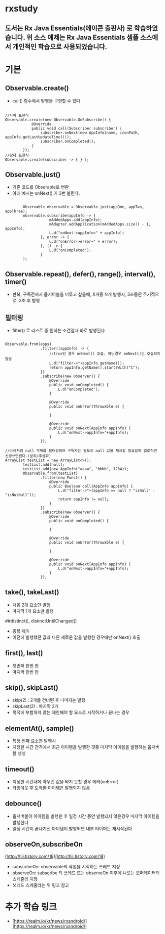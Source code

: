 # rxstudy
## 도서는 Rx Java Essentials(에이콘 출판사) 로 학습하였습니다. 위 소스 예제는 Rx Java Essentials 셈플 소스에서 개인적인 학습으로 사용되었습니다.
# 기본
## Observable.create()
- call() 함수에서 발행을 구현할 수 있다
<pre><code>
//자바 표현식
Observable.create(new Observable.OnSubscribe<AppInfo>() {
            @Override
            public void call(Subscriber<? super AppInfo> subscriber) {
                subscriber.onNext(new AppInfo(name, iconPath, appInfo.getLastUpdateTime()));
                subscriber.onCompleted();
            }
        });
//람다 표현식
Observable.create(subscriber -> { } );
</code></pre>

## Observable.just()
- 기존 코드를 Obserable로 변환
- 아래 예시는 onNext() 가 3번 불린다.
<pre><code>
        Observable<AppInfo> observable = Observable.just(appOne, appTwo, appThree);
        observable.subscribe(appInfo -> {
                    mAddedApps.add(appInfo);
                    mAdapter.addApplication(mAddedApps.size() - 1, appInfo);
                    L.d("onNext->appInfo=" + appInfo);
                }, error -> {
                    L.d("onError->error=" + error);
                }, () -> {
                    L.d("onCompleted");
                }
        );
</code></pre>

## Observable.repeat(), defer(), range(), interval(), timer()
- 반복, 구독전까지 옵저버블을 미루고 싶을때, X개중 N개 발행시, 3초동안 주기적으로, 3초 후 발행

## 필터링
- filter() 로 리스트 중 원하는 조건일때 바로 발행된다
<pre><code>
Observable.from(apps)
                .filter((appInfo) -> {
                    //true인 경우 onNext() 호출. 아닌경우 onNext()는 호출되지 않음
                    L.d("filter->"+appInfo.getName());
                    return appInfo.getName().startsWith("C");
                })
                .subscribe(new Observer<AppInfo>() {
                    @Override
                    public void onCompleted() {
                        L.d("onCompleted");
                    }

                    @Override
                    public void onError(Throwable e) {

                    }

                    @Override
                    public void onNext(AppInfo appInfo) {
                        L.d("onNext->appInfo="+appInfo);
                    }
                });

//아래처럼 null 객체를 필터링하여 구독자는 별도의 null 값을 체크할 필요없이 앱로직만 신경쓰면된다.(분리/추상화)
ArrayList<AppInfo> testList = new ArrayList<>();
        testList.add(null);
        testList.add(new AppInfo("aaaa", "bbbb", 1234));
        Observable.from(testList)
                .filter(new Func1<AppInfo, Boolean>() {
                    @Override
                    public Boolean call(AppInfo appInfo) {
                        L.d("filter->"+(appInfo == null ? "isNull" : "isNotNull"));
                        return appInfo != null;
                    }
                })
                .subscribe(new Observer<AppInfo>() {
                    @Override
                    public void onCompleted() {

                    }

                    @Override
                    public void onError(Throwable e) {

                    }

                    @Override
                    public void onNext(AppInfo appInfo) {
                        L.d("onNext->appInfo="+appInfo);
                    }
                });
</code></pre>

## take(), takeLast()
- 처음 2개 요소만 발행
- 마지막 1개 요소만 발행

##distinct(), distinctUntilChanged()
- 중복 제거
- 이전에 발행했던 값과 다른 새로운 값을 발행한 경우에만 onNext() 호출

## first(), last()
- 첫번째 한번 만
- 마지막 한번 만

## skip(), skipLast()
- skip(2) : 2개를 건너뛴 후 나머지는 발행
- skipLast(2) : 마지막 2개
- 목적에 부합하지 않는 제한해야 할 요소로 시작하거나 끝나는 경우

## elementAt(), sample()
- 특정 번째 요소만 발행시
- 지정한 시간 간격에서 최근 아이템을 발행한 것중 마지막 아이템을 발행하는 옵저버블 생성

## timeout()
- 지정한 시간내에 아무런 값을 바지 못할 경우 에러(onError)
- 타임아웃 후 도작한 아이템은 발행되지 않음

## debounce()
- 옵저버블이 아이템을 발행한 후 일정 시간 동안 발행되지 않은경우 마지막 아이템을 발행한다
- 일정 시간이 끝나기전 아이템이 발행되면 내부 타이머는 재시작된다

## observeOn,subscribeOn
[http://tiii.tistory.com/18](http://tiii.tistory.com/18)
- subscribeOn: observable의 작업을 시작하는 쓰레드 지정
- observeOn: subscribe 의 쓰레드 또는 observeOn 이후에 나오는 오퍼레이터의 스케줄러 지정
- 쓰레드 스케줄러는 위 링크 참고


# 추가 학습 링크
- [https://realm.io/kr/news/rxandroid/](https://realm.io/kr/news/rxandroid/)
